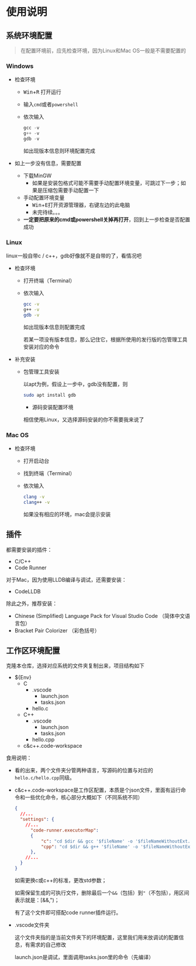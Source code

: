 # 使用说明

## 系统环境配置

> 在配置环境前，应先检查环境，因为Linux和Mac OS一般是不需要配置的

### Windows

- 检查环境

  - <kbd>Win</kbd>+<kbd>R</kbd> 打开运行

  - 输入`cmd`或者`powershell`

  - 依次输入

    ```powershell
    gcc -v
    g++ -v
    gdb -v
    ```

    如出现版本信息则环境配置完成

- 如上一步没有信息，需要配置

  - 下载MinGW
    - 如果是安装包格式可能不需要手动配置环境变量，可跳过下一步；如果是压缩包需要手动配置一下
  - 手动配置环境变量
    - <kbd>Win</kbd>+<kbd>E</kbd>打开资源管理器，右键左边的此电脑
    - 未完待续。。。
  - **一定要把原来的cmd或powershell关掉再打开**，回到上一步检查是否配置成功

### Linux

linux一般自带c / c++，gdb好像就不是自带的了，看情况吧

- 检查环境

  - 打开终端（Terminal）

  - 依次输入

    ```bash
    gcc -v
    g++ -v
    gdb -v
    ```

    如出现版本信息则配置完成

    若某一项没有版本信息，那么记住它，根据所使用的发行版的包管理工具安装对应的命令

- 补充安装
  - 包管理工具安装

    以apt为例，假设上一步中，gdb没有配置，则

  	```bash
  	sudo apt install gdb
  	```

	- 源码安装配置环境

  	相信使用Linux，又选择源码安装的你不需要我来说了
	
### Mac OS

- 检查环境

  - 打开启动台

  - 找到终端（Terminal）

  - 依次输入

    ```bash
    clang -v
    clang++ -v
    ```
    
    如果没有相应的环境，mac会提示安装

  

## 插件

都需要安装的插件：

- C/C++
- Code Runner

对于Mac，因为使用LLDB编译与调试，还需要安装：

- CodeLLDB

除此之外，推荐安装：

- Chinese (Simplified) Language Pack for Visual Studio Code （简体中文语言包）
- Bracket Pair Colorizer （彩色括号）

## 工作区环境配置

克隆本仓库，选择对应系统的文件夹复制出来，项目结构如下

- ${Env}
  - C
    - .vscode
      - launch.json
      - tasks.json
    - hello.c
  - C++
    - .vscode
      - launch.json
      - tasks.json
    - hello.cpp
  - c&c++.code-workspace

食用说明：

- 看的出来，两个文件夹分管两种语言，写源码的位置与对应的`hello.c/hello.cpp`同级。

- c&c++.code-workspace是工作区配置，本质是个json文件，里面有运行命令和一些优化命令，核心部分大概如下（不同系统不同）

  ```json
  {
  	//...
  	"settings": {
      //...
      	"code-runner.executorMap":
      	{
          	"c": "cd $dir && gcc '$fileName' -o '$fileNameWithoutExt.out' -Wall -O2 -std=c11 && './$fileNameWithoutExt.out' && rm -rf './$fileNameWithoutExt.out' './$fileNameWithoutExt.out.dSYM'",
          	"cpp": "cd $dir && g++ '$fileName' -o '$fileNameWithoutExt.out' -Wall -O2 -std=c++11 && './$fileNameWithoutExt.out' && rm -rf './$fileNameWithoutExt.out' './$fileNameWithoutExt.out.dSYM'",
      	},
      //...
  	}
  }
  ```

  如需更换c或c++的标准，更改std参数；

  如需保留生成的可执行文件，删除最后一个`&&`（包括）到`"`（不包括），用区间表示就是：[&&,")；

  有了这个文件即可搭配code runner插件运行。

- .vscode文件夹

  这个文件夹指的是当前文件夹下的环境配置，这里我们用来放调试的配置信息，有需求的自己修改

  launch.json是调试，里面调用tasks.json里的命令（先编译）